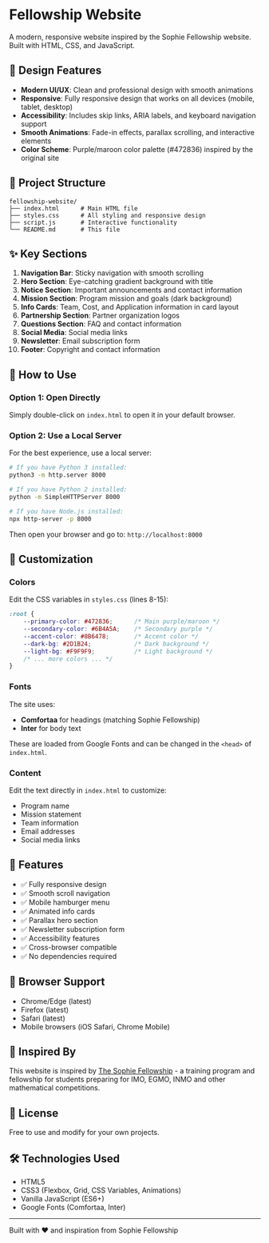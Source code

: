 # Fellowship Website

A modern, responsive website inspired by the Sophie Fellowship website. Built with HTML, CSS, and JavaScript.

## 🎨 Design Features

- **Modern UI/UX**: Clean and professional design with smooth animations
- **Responsive**: Fully responsive design that works on all devices (mobile, tablet, desktop)
- **Accessibility**: Includes skip links, ARIA labels, and keyboard navigation support
- **Smooth Animations**: Fade-in effects, parallax scrolling, and interactive elements
- **Color Scheme**: Purple/maroon color palette (#472836) inspired by the original site

## 📁 Project Structure

```
fellowship-website/
├── index.html      # Main HTML file
├── styles.css      # All styling and responsive design
├── script.js       # Interactive functionality
└── README.md       # This file
```

## ✨ Key Sections

1. **Navigation Bar**: Sticky navigation with smooth scrolling
2. **Hero Section**: Eye-catching gradient background with title
3. **Notice Section**: Important announcements and contact information
4. **Mission Section**: Program mission and goals (dark background)
5. **Info Cards**: Team, Cost, and Application information in card layout
6. **Partnership Section**: Partner organization logos
7. **Questions Section**: FAQ and contact information
8. **Social Media**: Social media links
9. **Newsletter**: Email subscription form
10. **Footer**: Copyright and contact information

## 🚀 How to Use

### Option 1: Open Directly
Simply double-click on `index.html` to open it in your default browser.

### Option 2: Use a Local Server
For the best experience, use a local server:

```bash
# If you have Python 3 installed:
python3 -m http.server 8000

# If you have Python 2 installed:
python -m SimpleHTTPServer 8000

# If you have Node.js installed:
npx http-server -p 8000
```

Then open your browser and go to: `http://localhost:8000`

## 🎨 Customization

### Colors
Edit the CSS variables in `styles.css` (lines 8-15):

```css
:root {
    --primary-color: #472836;      /* Main purple/maroon */
    --secondary-color: #6B4A5A;    /* Secondary purple */
    --accent-color: #8B6478;       /* Accent color */
    --dark-bg: #2D1B24;            /* Dark background */
    --light-bg: #F9F9F9;           /* Light background */
    /* ... more colors ... */
}
```

### Fonts
The site uses:
- **Comfortaa** for headings (matching Sophie Fellowship)
- **Inter** for body text

These are loaded from Google Fonts and can be changed in the `<head>` of `index.html`.

### Content
Edit the text directly in `index.html` to customize:
- Program name
- Mission statement
- Team information
- Email addresses
- Social media links

## 🌟 Features

- ✅ Fully responsive design
- ✅ Smooth scroll navigation
- ✅ Mobile hamburger menu
- ✅ Animated info cards
- ✅ Parallax hero section
- ✅ Newsletter subscription form
- ✅ Accessibility features
- ✅ Cross-browser compatible
- ✅ No dependencies required

## 📱 Browser Support

- Chrome/Edge (latest)
- Firefox (latest)
- Safari (latest)
- Mobile browsers (iOS Safari, Chrome Mobile)

## 🔗 Inspired By

This website is inspired by [The Sophie Fellowship](https://www.sophiefellowship.in/) - a training program and fellowship for students preparing for IMO, EGMO, INMO and other mathematical competitions.

## 📝 License

Free to use and modify for your own projects.

## 🛠️ Technologies Used

- HTML5
- CSS3 (Flexbox, Grid, CSS Variables, Animations)
- Vanilla JavaScript (ES6+)
- Google Fonts (Comfortaa, Inter)

---

Built with ❤️ and inspiration from Sophie Fellowship

